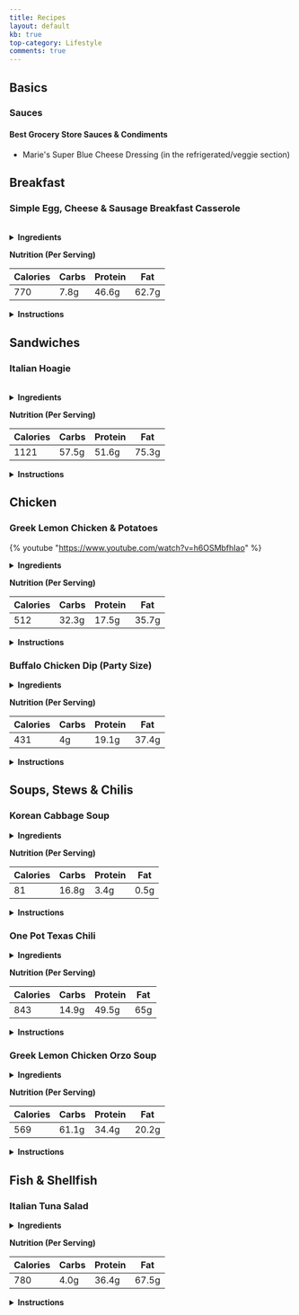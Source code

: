 ```yaml
---
title: Recipes
layout: default
kb: true
top-category: Lifestyle
comments: true
---
```


## Basics

### Sauces

#### Best Grocery Store Sauces & Condiments

* Marie's Super Blue Cheese Dressing (in the refrigerated/veggie section)


## Breakfast

### Simple Egg, Cheese & Sausage Breakfast Casserole

<br />

<details markdown="1">
  <summary><b>Ingredients</b></summary>

Makes 5 servings:
* [ ] 2 cup shredded cheese (e.g. cheddar, colby jack, etc.)
* [ ] 18 large eggs
* [ ] 1 lb ground breakfast/pork sausage
* [ ] Salt & pepper for seasoning
</details>

**Nutrition (Per Serving)**

| Calories | Carbs | Protein | Fat   |
|----------|-------|---------|-------|
| 770      | 7.8g  | 46.6g   | 62.7g |

<details markdown="1">
  <summary><b>Instructions</b></summary>

1. Preheat oven to 375 °F. Cook breakfast sausage for about 10 min, breaking apart while cooking.
2. In large bowl, whisk together eggs, heavy cream, 1/4 cup of cheese, sausage and seasoning.
3. Add mixture to greased casserole dish and bake for 30 minutes, or until eggs are set and cheese is melted.
</details>



## Sandwiches

### Italian Hoagie

<br />

<details markdown="1">
  <summary><b>Ingredients</b></summary>

Makes 1 serving/sandwich:
* [ ] 1 hoagie roll (~8-10 in)
* [ ] 2 tbs mayo
* [ ] 3 slices provolone cheese
* [ ] 3 slices each of pepperoni, salami & capocollo (can sub any other 3 italian meats as well)
* [ ] 1/2 cup thinly sliced iceberg lettuce
* [ ] 1/2 cup thinly sliced red onion
* [ ] 2 thin tomato slices
* [ ] 5 pickle chips
* [ ] 7 pickled banana pepper slices
* [ ] 1 tbs dried oregano
* [ ] 1 tbs olive oil
* [ ] 3 tbs vinegar
* [ ] Pinch of salt & pepper
</details>

**Nutrition (Per Serving)**

| Calories | Carbs | Protein | Fat   |
|----------|-------|---------|-------|
| 1121     | 57.5g | 51.6g   | 75.3g |

<details markdown="1">
  <summary><b>Instructions</b></summary>

1. Slice the roll in the middle, lengthwise, but not all the way through. Take some of the soft, inner bread out to make more room for the ingredients.
2. Spread mayo on one side of the bread, and then layer cheese, and then all meats evenly across the inside of the bread. At this point if you wanted a hot sub, you could bake in a 350 °F oven for 10-15 min (until cheese is melted and bread is toasted).
3. Add tomato & onion slices, pickles and pepper slices in even layers in the sub.
4. In a separate bowl, mix together the lettuce, oregano, olive oil, vinegar, salt and pepper. Then layer inside of sub.
</details>





## Chicken

### Greek Lemon Chicken & Potatoes

{% youtube "https://www.youtube.com/watch?v=h6OSMbfhIao" %}
<br />

<details markdown="1">
  <summary><b>Ingredients</b></summary>

Makes 4 servings:
* [ ] 1 whole chicken (cut up) or 4 pounds bone-in, skin-on chicken thighs
* [ ] 3 russet potatoes, quartered
* [ ] 1 tbs salt
* [ ] 1 tps ground pepper
* [ ] 1 tps dried rosemary
* [ ] 1 tbs dried oregano
* [ ] 1 pinch cayenne
* [ ] 6 garlic cloves, minced
* [ ] 2 tbs capers (optionally added)
* [ ] 1/2 cup lemon juice
* [ ] 1/2 cup olive oil
* [ ] 2/3 cup chicken broth (can substitute with water)
</details>

**Nutrition (Per Serving)**

| Calories | Carbs | Protein | Fat   |
|----------|-------|---------|-------|
| 512      | 32.3g | 17.5g   | 35.7g |

<details markdown="1">
  <summary><b>Instructions</b></summary>

1. Add all ingredients but the chicken broth to a large bowl and combine to sauce & season the chicken and potatoes.
2. Place chicken (skin side up) and potatoes in large roasting pan. Drizzle left-over sauce from bowl on top.
3. Bake in 425 °F oven for 45 minutes, or until chicken is cooked, tossed halfway through (keep skin side up).
4. Transfer chicken to serving pan. Toss potatoes in sauce then return pan to oven to broil for a few minutes to form crust.
5. Transfer potatoes to serving pan. Add chicken broth (or water) to roasting pan and mix to create sauce, taste for seasoning. Drizzle sauce over chicken and potatoes.
</details>


### Buffalo Chicken Dip (Party Size)

<details markdown="1">
  <summary><b>Ingredients</b></summary>

Makes **16** servings:
* [ ] 2 package (8 oz) cream cheese, softened
* [ ] 1 rotisserie chicken shredded (discard bones & skin)
* [ ] 1 cup buffalo wing hot sauce
* [ ] 1 cup blue cheese salad dressing
* [ ] 4 cups shredded Colby-Monterey Jack cheese (can substitute with any other cheese)
</details>

**Nutrition (Per Serving)**

| Calories | Carbs | Protein | Fat   |
|----------|-------|---------|-------|
| 431      |    4g | 19.1g   | 37.4g |

<details markdown="1">
  <summary><b>Instructions</b></summary>

1. Preheat oven to 350 °F. Spread cream cheese on bottom of shallow baking pan.
2. In a separate bowl mix together the chicken, buffalo sauce, blue cheese, and 1/4 of the shredded cheese.
3. Spread the bowl mixture evenly into the baking pan and cover with the remainder of shredded cheese.
4. Bake uncovered in oven for 20-25 minutes, or until cheese topping is browned.
</details>



## Soups, Stews & Chilis

### Korean Cabbage Soup

<details markdown="1">
  <summary><b>Ingredients</b></summary>

Makes 8 servings:
* [ ] 1 whole head of Napa Cabbage, chopped into 1" square pieces
* [ ] 2 leeks, chopped into 1" square pieces
* [ ] 1 yellow onion, cut into large chunks
* [ ] 8 cloves of garlic, minced
* [ ] 4 green onions, diced into 1" length pieces
* [ ] 4 tbs Better Than Bouillon Beef Base
* [ ] 4 tbs fish sauce
* [ ] 2 tbs sesame oil
* [ ] 2 tbs soy sauce
* [ ] 4 tbs gochujang
</details>

**Nutrition (Per Serving)**

| Calories | Carbs | Protein | Fat   |
|----------|-------|---------|-------|
| 81       | 16.8g |  3.4g   | 0.5g  |

<details markdown="1">
  <summary><b>Instructions</b></summary>

1. Add all cut vegetables to a large stock pot and add enough water to cover vegetables 1".
2. Bring to a boil and then add the rest of the ingredients.
3. Turn heat down to a simmer and cook for 30 more min or until cabbage is soft.
</details>


### One Pot Texas Chili

<details markdown="1">
  <summary><b>Ingredients</b></summary>

Makes 4 servings:
* [ ] 1 lb ground beef (80/20 ground chuck)
* [ ] 1 lb ground pork sausage
* [ ] 1 tbs olive oil
* [ ] 4 cups (32 oz) chicken broth
* [ ] 1 cup crushed tomatoes
* [ ] 2 poblano peppers, diced
* [ ] 3 jalapeno peppers, diced
* [ ] 3 garlic cloves, minced
* [ ] 2 tbs Goya Sofrito base
* [ ] 1 tbs onion powder
* [ ] 4 tbs hot chili powder
* [ ] 1 tbs cayenne powder
* [ ] 1 tbs Tajin
* [ ] 1 tbs cumin
* [ ] 10 shakes of hot sauce
* [ ] salt & pepper to taste
</details>

**Nutrition (Per Serving)**

| Calories | Carbs | Protein | Fat   |
|----------|-------|---------|-------|
| 843      | 14.9g | 49.5g   | 65g   |

<details markdown="1">
  <summary><b>Instructions</b></summary>

1. Add olive oil to large stock pot and brown meat. As meat cooks, break up into golf-ball sized chunks. Add onion powder, hot chili powder, cayenne powder, Tajin, cumin, hot sauce, some salt and pepper while cooking.
2. Once meat is browned, add peppers, garlic and Sofrito and cook for 4 min.
3. Add chicken broth and crushed tomatoes and bring to boil.
4. Reduce to simmer and cook uncovered for 1 hr.
5. Break up meat and taste for spice and salt.
</details>

### Greek Lemon Chicken Orzo Soup

<details markdown="1">
  <summary><b>Ingredients</b></summary>

Makes 8 servings:
* [ ] Greek seasoning (see below or use off the shelf)
* [ ] 1 rotisserie chicken shredded (discard bones & skin)
* [ ] 1 package (16 oz) of Orzo pasta
* [ ] 4 cans (10-3/4 oz each) condensed cream of chicken soup
* [ ] 5 cups whole milk (adjust to 2% if preferred)
* [ ] 1/4 cup lemon juice

Greek Seasoning:
* [ ] 2 tsp salt
* [ ] 2 tsp garlic powder
* [ ] 2 tsp dried basil
* [ ] 2 tsp dried oregano
* [ ] 1 tsp black pepper
* [ ] 1 tsp dried parsley
* [ ] 1 tsp dried rosemary
* [ ] 1 tsp dried marjoram
* [ ] 1/2 tsp dried thyme
* [ ] 1/2 tsp ground nutmeg
</details>

**Nutrition (Per Serving)**

| Calories | Carbs | Protein | Fat   |
|----------|-------|---------|-------|
| 569      | 61.1g | 34.4g   | 20.2g |

<details markdown="1">
  <summary><b>Instructions</b></summary>

1. Cook orzo according to package directions.
2. In separate medium sized stock pot, add cream of chicken and milk (pour portions of milk into each can to help get any leftovers) and bring to simmer over medium heat.
3. Add Greek seasoning mixture, shredded chicken and cooked orzo to pot.
4. Mix in lemon juice, adjust for taste and seasoning.
</details>






## Fish & Shellfish

### Italian Tuna Salad

<details markdown="1">
  <summary><b>Ingredients</b></summary>

Makes 5 servings:
* [ ] 5 (5 oz) Tuna cans in water, drained (skipjack preferred over albacore due to mercury content)
* [ ] 1.5 cup [avocado mayo](https://www.youtube.com/watch?v=r8Kixk74bwo) (regular mayo can be substituted)
* [ ] 1 small red onion, minced
* [ ] 6 pickle spears, diced
* [ ] 1 lemon, juiced
* [ ] 5 tbs extra virgin olive oil
* [ ] 2 tbs balsamic (or red wine) vinegar
* [ ] 2 garlic cloves, minced
* [ ] Salt, pepper and oregano to taste
</details>

**Nutrition (Per Serving)**

| Calories | Carbs | Protein | Fat   |
|----------|-------|---------|-------|
| 780      | 4.0g  | 36.4g   | 67.5g |

<details markdown="1">
  <summary><b>Instructions</b></summary>

1. Combine all ingredients in bowl.
</details>

